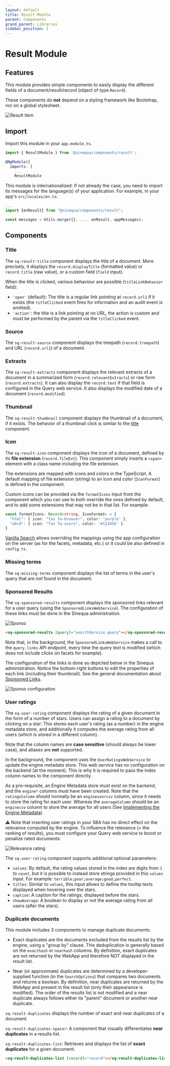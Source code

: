 ```yaml
---
layout: default
title: Result Module
parent: Components
grand_parent: Libraries
sidebar_position: 2
---
```


# Result Module

## Features

This module provides simple components to easily display the different fields of a document/result/record (object of type `Record`).

These components do **not** depend on a styling framework like Bootstrap, nor on a global stylesheet.

![Result item](/assets/modules/result/result-item.png)

## Import

Import this module in your `app.module.ts`.

```ts
import { ResultModule } from '@sinequa/components/result';

@NgModule({
  imports: [
    ...
    ResultModule
```

This module is internationalized: If not already the case, you need to import its messages for the language(s) of your application. For example, in your app's `src/locales/en.ts`:

```ts
...
import {enResult} from "@sinequa/components/result";

const messages = Utils.merge({}, ..., enResult, appMessages);
```

## Components

### Title

The `sq-result-title` component displays the title of a document. More precisely, it displays the `record.displayTitle` (formatted value) or `record.title` (raw value), or a custom field (`field` input).

<doc-result-title></doc-result-title>

When the title is clicked, various behaviour are possible (`titleLinkBehavior` field):

- `'open'` (default): The title is a regular link pointing at `record.url1` if it exists (the `titleClicked` event fires for information and an audit event is emitted).
- `'action'`: the title is a link pointing at no URL, the action is custom and must be performed by the parent via the `titleClicked` event.

### Source

The `sq-result-source` component displays the treepath (`record.treepath`) and URL (`record.url1`) of a document.

<doc-result-source></doc-result-source>

### Extracts

The `sq-result-extracts` component displays the relevant extracts of a document in a summarized form (`record.relevantExtracts`) or raw form (`record.extracts`). It can also display the `record.text` if that field is configured in the Query web service. It also displays the modified date of a document (`record.modified`).

<doc-result-extracts></doc-result-extracts>

### Thumbnail

The `sq-result-thumbnail` component displays the thumbnail of a document, if it exists. The behavior of a thumbnail click is similar to the [title](#title) component.

<doc-result-thumbnail></doc-result-thumbnail>

### Icon

The `sq-result-icon` component displays the icon of a document, defined by its **file extension** (`record.fileExt`). This component simply inserts a `<span>` element with a class name including the file extension.

The extensions are mapped with icons and colors in the TypeScript. A default mapping of file extension (string) to an icon and color (`IconFormat`) is defined in the component.

Custom icons can be provided via the `formatIcons` input from the component which you can use to both override the ones defined by default, and to add some extensions that may not be in that list. For example:

```ts
const formatIcons: Record<string, IconFormat> = {
  "html": { icon: "fas fa-browser", color: 'purple' },
  "abcd": { icon: "fas fa-users", color: '#123456' }
}
```

[Vanilla Search](/apps/2-vanilla-search.md) allows overriding the mappings using the app configuration on the server (as for the facets, metadata, etc.) or it could be also defined in `config.ts`.

<doc-result-icon></doc-result-icon>

### Missing terms

The `sq-missing-terms` component displays the list of terms in the user's query that are *not* found in the document.

<doc-result-missing-terms></doc-result-missing-terms>

### Sponsored Results

The `sq-sponsored-results` component displays the sponsored links relevant for a user query (using the `SponsoredLinksWebService`). The configuration of these links must be done in the Sinequa administration.

![Sponso](/assets/modules/result/sponso.png)

```html
<sq-sponsored-results [query]="searchService.query"></sq-sponsored-results>
```

<!-- <doc-sponsored-results></doc-sponsored-results> -->

Note that, in the background, the `SponsoredLinksWebService` makes a call to the `query.links` API endpoint, every time the query text is modified (which does not include clicks on facets for example).

The configuration of the links is done as depicted below in the Sinequa administration. Notice the bottom-right buttons to edit the properties of each link (including their thumbnail). See the general documentation about [Sponsored Links](https://doc.sinequa.com/en.sinequa-es.v11/Content/en.sinequa-es.admin-ui-sponsored-links.md).

![Sponso configuration](/assets/modules/result/sponso-config.png)

### User ratings

The `sq-user-rating` component displays the rating of a given document in the form of a number of stars. Users can assign a rating to a document by clicking on a star: This stores each user's rating (as a number) in the engine metadata store, and additionally it computes the average rating from all users (which is stored in a different column).

<doc-user-rating></doc-user-rating>

Note that the column names are **case sensitive** (should always be lower case), and aliases are **not** supported.

In the background, the component uses the `UserRatingsWebService` to update the engine metadata store. This web service has no configuration on the backend (at the moment). This is why it is required to pass the index column names to the component directly.

As a pre-requisite, an Engine Metadata store must exist on the backend, and the `engine*` columns must have been created. Note that the `ratingsColumn` should normally be an `engineusercsv` column, since it needs to store the rating for each user. Whereas the `averageColumn` should be an `enginecsv` column to store the average for all users (See [Implementing the Engine Metadata](https://doc.sinequa.com/en.sinequa-es.v11/Content/en.sinequa-es.how-to.engine-metadata.md)).

⚠️ Note that inserting user ratings in your SBA has no direct effect on the relevance computed by the engine. To influence the relevance (= the ranking of results), you must configure your Query web service to boost or penalize rated documents:

![Relevance rating](/assets/modules/result/rating-relevance.png)

The `sq-user-rating` component supports additional optional parameters:

- `values`: By default, the rating values stored in the index are digits from `1` to `count`, but it is possible to instead store strings provided in this `values` input. For example: `terrible;poor;average;good;perfect`.
- `titles`: Similar to `values`, this input allows to define the tooltip texts displayed when hovering over the stars.
- `caption`: A caption for the ratings, displayed before the stars.
- `showAverage`: A boolean to display or not the average rating from all users (after the stars).

### Duplicate documents

This module includes 3 components to manage duplicate documents:

- Exact duplicates are the documents excluded from the results list by the engine, using a "group by" clause. This deduplication is generally based on the `exacthash` or `nearhash` columns. By definition, exact duplicates are not returned by the WebApp and therefore NOT displayed in the result list.

- Near (or approximate) duplicates are determined by a developer-supplied function (in the `SearchOptions`) that compares two documents and returns a boolean. By definition, near duplicates are returned by the WebApp and present in the result list (only their appearance is modified). The order of the results list is not modified and a near duplicate always follows either its "parent" document or another near duplicate.

`sq-result-duplicates` displays the number of exact and near duplicates of a document. 

`sq-result-duplicates-spacer`: A component that visually differentiates **near duplicates** in a results list.

<doc-result-duplicates></doc-result-duplicates>

`sq-result-duplicates-list`: Retrieves and displays the list of **exact duplicates** for a given document.

```html
<sq-result-duplicates-list [record]="record"></sq-result-duplicates-list>
```

